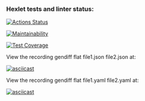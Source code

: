 ### Hexlet tests and linter status:
[![Actions Status](https://github.com/PetrLomaev/frontend-project-46/actions/workflows/hexlet-check.yml/badge.svg)](https://github.com/PetrLomaev/frontend-project-46/actions)


[![Maintainability](https://api.codeclimate.com/v1/badges/313c723c915c787826eb/maintainability)](https://codeclimate.com/github/PetrLomaev/frontend-project-46/maintainability)


[![Test Coverage](https://api.codeclimate.com/v1/badges/313c723c915c787826eb/test_coverage)](https://codeclimate.com/github/PetrLomaev/frontend-project-46/test_coverage)


View the recording gendiff flat file1.json file2.json at:

[![asciicast](https://asciinema.org/a/624803.svg)](https://asciinema.org/a/624803)


View the recording gendiff flat file1.yaml file2.yaml at:

[![asciicast](https://asciinema.org/a/625742.svg)](https://asciinema.org/a/625742)
